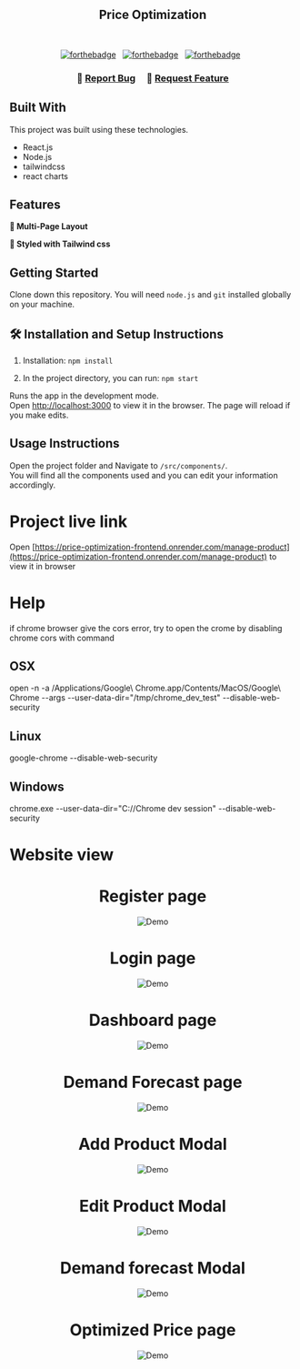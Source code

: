 <h2 align="center">
  Price Optimization<br/>
</h2>

<br/>

<center>

[![forthebadge](https://forthebadge.com/images/badges/built-with-love.svg)](https://forthebadge.com) &nbsp;
[![forthebadge](https://forthebadge.com/images/badges/made-with-javascript.svg)](https://forthebadge.com) &nbsp;
[![forthebadge](https://forthebadge.com/images/badges/open-source.svg)](https://forthebadge.com) &nbsp;
</center>

<h3 align="center">
    🔹
    <a href="https://github.com/RAJESH7500/personal-portfolio/issues">Report Bug</a> &nbsp; &nbsp;
    🔹
    <a href="https://github.com/RAJESH7500/personal-portfolio/issues">Request Feature</a>
</h3>

## Built With

This project was built using these technologies.

- React.js
- Node.js
- tailwindcss
- react charts

## Features

**📖 Multi-Page Layout**

**🎨 Styled with Tailwind css**


## Getting Started

Clone down this repository. You will need `node.js` and `git` installed globally on your machine.

## 🛠 Installation and Setup Instructions

1. Installation: `npm install`

2. In the project directory, you can run: `npm start`

Runs the app in the development mode.\
Open [http://localhost:3000](http://localhost:3000) to view it in the browser.
The page will reload if you make edits.

## Usage Instructions

Open the project folder and Navigate to `/src/components/`. <br/>
You will find all the components used and you can edit your information accordingly.

# Project live link
Open [https://price-optimization-frontend.onrender.com/manage-product](https://price-optimization-frontend.onrender.com/manage-product) to view it in browser

# Help
if chrome browser give the cors error, try to open the crome by disabling chrome cors with command
## OSX
open -n -a /Applications/Google\ Chrome.app/Contents/MacOS/Google\ Chrome --args --user-data-dir="/tmp/chrome_dev_test" --disable-web-security
## Linux
google-chrome --disable-web-security

## Windows
chrome.exe --user-data-dir="C://Chrome dev session" --disable-web-security

# Website view
<div align="center">
  <h1>Register page</h1>
  <img alt="Demo" src="./images/register.png" />
  <h1>Login page</h1>
  <img alt="Demo" src="./images/login.png" />
  <h1>Dashboard page</h1>
  <img alt="Demo" src="./images/dashboard.png" />
  <h1>Demand Forecast page</h1>
  <img alt="Demo" src="./images/manage-product-dashbaord.png" />
  <h1>Add Product Modal</h1>
  <img alt="Demo" src="./images/add-new-product.png" />
  <h1>Edit Product Modal</h1>
  <img alt="Demo" src="./images/edit-exixting-product.png" />
  <h1>Demand forecast Modal</h1>
  <img alt="Demo" src="./images/demand-forecast.png" />
  <h1>Optimized Price page</h1>
  <img alt="Demo" src="./images/optimized-price-dashboard.png" />
</div>